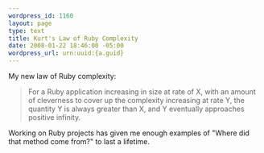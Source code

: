 ```yaml
--- 
wordpress_id: 1160
layout: page
type: text
title: Kurt's Law of Ruby Complexity
date: 2008-01-22 18:46:00 -05:00
wordpress_url: urn:uuid:{a.guid}
---
```

<p>My new law of Ruby complexity:</p>

<blockquote>
    <p>For a Ruby application increasing in size at rate of X, with an amount of cleverness to cover up the complexity increasing at rate Y, the quantity Y is always greater than X, and Y eventually approaches positive infinity.</p>
</blockquote>

<p>Working on Ruby projects has given me enough examples of "Where did that method come from?" to last a lifetime.</p>
